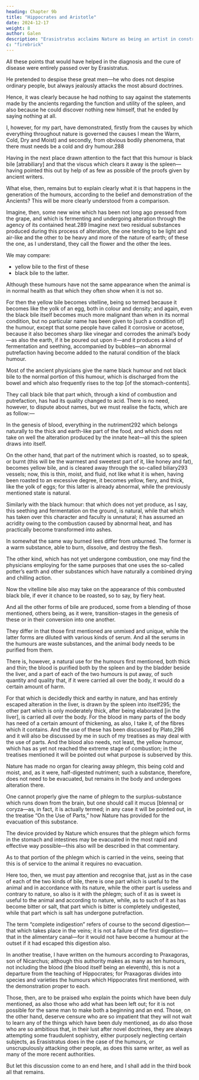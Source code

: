 ```yaml
---
heading: Chapter 9b
title: "Hippocrates and Aristotle"
date: 2024-12-17
weight: 8
author: Galen
description: "Erasistratus acclaims Nature as being an artist in construction. This is also in the Peripatetic teachings"
c: "firebrick"
---
```




All these points that would have helped in the diagnosis and the cure of disease were entirely passed over by Erasistratus.

He pretended to despise these great men—he who does not despise ordinary people, but always jealously attacks the most absurd doctrines. 

Hence, it was clearly because he had nothing to say against the statements made by the ancients regarding the function and utility of the spleen, and also because he could discover nothing new himself, that he ended by saying nothing at all.

I, however, for my part, have demonstrated, firstly from the causes by which everything throughout nature is governed the causes I mean the Warm, Cold, Dry and Moist) and secondly, from obvious bodily phenomena, that there must needs be a cold and dry humour.288 

Having in the next place drawn attention to the fact that this humour is black bile [atrabiliary] and that the viscus which clears it away is the spleen—having pointed this out by help of as few as possible of the proofs given by ancient writers.

What else, then, remains but to explain clearly what it is that happens in the generation of the humours, according to the belief and demonstration of the Ancients? This will be more clearly understood from a comparison. 

Imagine, then, some new wine which has been not long ago pressed from the grape, and which is fermenting and undergoing alteration through the agency of its contained heat.289 Imagine next two residual substances produced during this process of alteration, the one tending to be light and air-like and the other to be heavy and more of the nature of earth; of these the one, as I understand, they call the flower and the other the lees. 

We may compare:
- yellow bile to the first of these
- black bile to the latter.

Although these humours have not the same appearance when the animal is in normal health as that which they often show when it is not so.

For then the yellow bile becomes vitelline, being so termed because it becomes like the yolk of an egg, both in colour and density; and again, even the black bile itself becomes much more malignant than when in its normal condition, but no particular name has been given to [such a condition of] the humour, except that some people have called it corrosive or acetose, because it also becomes sharp like vinegar and corrodes the animal’s body—as also the earth, if it be poured out upon it—and it produces a kind of fermentation and seething, accompanied by bubbles—an abnormal putrefaction having become added to the natural condition of the black humour. 

Most of the ancient physicians give the name black humour and not black bile to the normal portion of this humour, which is discharged from the bowel and which also frequently rises to the top [of the stomach-contents].

They call black bile that part which, through a kind of combustion and putrefaction, has had its quality changed to acid. There is no need, however, to dispute about names, but we must realise the facts, which are as follow:—

In the genesis of blood, everything in the nutriment292 which belongs naturally to the thick and earth-like part of the food, and which does not take on well the alteration produced by the innate heat—all this the spleen draws into itself. 

On the other hand, that part of the nutriment which is roasted, so to speak, or burnt (this will be the warmest and sweetest part of it, like honey and fat), becomes yellow bile, and is cleared away through the so-called biliary293 vessels; now, this is thin, moist, and fluid, not like what it is when, having been roasted to an excessive degree, it becomes yellow, fiery, and thick, like the yolk of eggs; for this latter is already abnormal, while the previously mentioned state is natural.

Similarly with the black humour: that which does not yet produce, as I say, this seething and fermentation on the ground, is natural, while that which has taken over this character and faculty is unnatural; it has assumed an acridity owing to the combustion caused by abnormal heat, and has practically become transformed into ashes.

In somewhat the same way burned lees differ from unburned. The former is a warm substance, able to burn, dissolve, and destroy the flesh. 

The other kind, which has not yet undergone combustion, one may find the physicians employing for the same purposes that one uses the so-called potter’s earth and other substances which have naturally a combined drying and chilling action.

Now the vitelline bile also may take on the appearance of this combusted black bile, if ever it chance to be roasted, so to say, by fiery heat.

And all the other forms of bile are produced, some from a blending of those mentioned, others being, as it were, transition-stages in the genesis of these or in their conversion into one another. 

They differ in that those first mentioned are unmixed and unique, while the latter forms are diluted with various kinds of serum. And all the serums in the humours are waste substances, and the animal body needs to be purified from them.

There is, however, a natural use for the humours first mentioned, both thick and thin; the blood is purified both by the spleen and by the bladder beside the liver, and a part of each of the two humours is put away, of such quantity and quality that, if it were carried all over the body, it would do a certain amount of harm. 

For that which is decidedly thick and earthy in nature, and has entirely escaped alteration in the liver, is drawn by the spleen into itself295; the other part which is only moderately thick, after being elaborated [in the liver], is carried all over the body. For the blood in many parts of the body has need of a certain amount of thickening, as also, I take it, of the fibres which it contains. And the use of these has been discussed by Plato,296 and it will also be discussed by me in such of my treatises as may deal with the use of parts. And the blood also needs, not least, the yellow humour, which has as yet not reached the extreme stage of combustion; in the treatises mentioned it will be pointed out what purpose is subserved by this.

Nature has made no organ for clearing away phlegm, this being cold and moist, and, as it were, half-digested nutriment; such a substance, therefore, does not need to be evacuated, but remains in the body and undergoes alteration there. 

One cannot properly give the name of phlegm to the surplus-substance which runs down from the brain, but one should call it mucus [blenna] or coryza—as, in fact, it is actually termed; in any case it will be pointed out, in the treatise “On the Use of Parts,” how Nature has provided for the evacuation of this substance. 

The device provided by Nature which ensures that the phlegm which forms in the stomach and intestines may be evacuated in the most rapid and effective way possible—this also will be described in that commentary.

As to that portion of the phlegm which is carried in the veins, seeing that this is of service to the animal it requires no evacuation. 

Here too, then, we must pay attention and recognise that, just as in the case of each of the two kinds of bile, there is one part which is useful to the animal and in accordance with its nature, while the other part is useless and contrary to nature, so also is it with the phlegm; such of it as is sweet is useful to the animal and according to nature, while, as to such of it as has become bitter or salt, that part which is bitter is completely undigested, while that part which is salt has undergone putrefaction. 

The term “complete indigestion” refers of course to the second digestion—that which takes place in the veins; it is not a failure of the first digestion—that in the alimentary canal—for it would not have become a humour at the outset if it had escaped this digestion also.

<!-- It seems to me that I have made enough reference to what has been said regarding the genesis and destruction of humours by Hippocrates, Plato, Aristotle, Praxagoras, and Diocles, and many others among the Ancients; I did not deem it right to transport the whole of their final pronouncements into this treatise. I have said only so much regarding each of the humours as will stir up the reader, unless he be absolutely inept, to make himself familiar with the writings of the Ancients, and will help him to gain more easy access to them.  -->

In another treatise, I have written on the humours according to Praxagoras, son of Nicarchus; although this authority makes as many as ten humours, not  including the blood (the blood itself being an eleventh), this is not a departure from the teaching of Hippocrates; for Praxagoras divides into species and varieties the humours which Hippocrates first mentioned, with the demonstration proper to each.

Those, then, are to be praised who explain the points which have been duly mentioned, as also those who add what has been left out; for it is not possible for the same man to make both a beginning and an end. Those, on the other hand, deserve censure who are so impatient that they will not wait to learn any of the things which have been duly mentioned, as do also those who are so ambitious that, in their lust after novel doctrines, they are always attempting some fraudulent sophistry, either purposely neglecting certain subjects, as Erasistratus does in the case of the humours, or unscrupulously attacking other people, as does this same writer, as well as many of the more recent authorities.

But let this discussion come to an end here, and I shall add in the third book all that remains.

<!-- 167 cf. p. 89.

168 This term is nowadays limited to the drawing action of a blister, cf. p. 223.

169 The radicles of the hepatic ducts in the liver were supposed to be the active agents in extracting bile from the blood. cf. pp. 145-149.

170 Anadosis; cf. p. 13, note 5.

171 The term κοιλία is used both specifically for the stomach proper and also (as probably here) in a somewhat wider sense for the stomach region, including the adjacent part of the small intestine; this was the part of the alimentary canal from which nutriment was believed to be absorbed by the mesenteric veins; cf. p. 309, note 2.

172 cf. p. 100, note 2; p. 167, note 2.

173 A characteristic “lesion” in Erasistratus’s pathology.

174 A certain subordinate place allowed to the horror vacui.

175 i.e. the parts to which the veins convey blood after it leaves the liver—second stage of anadosis; cf. p. 91, note 2; p. 13, note 5.

176 What we now call the pulmonary artery. Galen believed that the right ventricle existed for the purpose of sending nutrient blood to the lungs.

177 Lit. owing to the ongrowth (epiphysis) of membranes; he means the tricuspid valve; cf. p. 314, note 2; p. 321, note 4.

178 Horror vacui.

179 But Erasistratus had never upheld this in the case of urinary secretion, cf. p. 99.

180 This was the characteristically “anatomical” explanation of bile-secretion made by Erasistratus. cf. p. 170, note 2. Why, then, says Galen, does not urine, rather than bile, enter the bile-ducts?

181 Urine, or, more exactly, blood-serum.

182 Or ducts, canals, conduits, i.e. morphological factors.

183 Or artistic skill, “artistry.” cf. Book I., chap. xii.

184 “Only”; cf. Introd., p. xxviii.

185 Note how Galen, although he has not yet clearly differentiated physiological from physical processes (both are “natural”) yet separates them definitely from the psychical. cf. p. 2, footnote. A psychical function or activity is, in Latin, actio animalis (from anima = psyche).

186 The stage of organogenesis or diaplasis; cf. p. 25, note 4.

187 The spermatozoon now becomes an “organism” proper.

188 Galen attributed to the sperma or semen what we should to the fertilized ovum: to him the maternal contribution is purely passive—mere food for the sperm. The epoch-making Ovum Theory was not developed till the seventeenth century. cf. p. 19, note 3.

189 i.e. we should be talking psychology, not biology; cf. stomach, p. 307, note 3.

190 Attraction now described not merely as qualitative but also as quantitative. cf. p. 85, note 3.

191 He still tends either to biologize physics, or to physicize biology—whichever way we prefer to look at it. cf. Book I., chap. xiv.

192 Aristotelian and Stoic duality of an active and a passive principle.

193 Note that early embryonic development is described as a process of nutrition. cf. p. 130, note 2.

194 On the alterative and shaping faculties cf. p. 18, note 1.

195 pp. 27-29.

196 cf. Introduction, p. xxvi.

197 cf. p. 15.

198 For definitions of alteration and mingling (crasis, “temperament”) cf. Book I., chaps. ii. and iii.

199 i.e. are associated with oxidation? cf. p. 41, note 3.

200 “Useless” organs; cf. p. 56, note 2. For fallacy of Erasistratus’s view on the spleen v. p. 205.

201 The Stoics.

202 The Peripatetics (Aristotelians).

203 Aristotle regarded the qualitative differences apprehended by our senses (the cold, the warm, the moist, and the dry) as fundamental, while the Stoics held the four corporeal elements (earth, air, fire, and water) to be still more fundamental. cf. p. 8, note 3.

204 Lit. bile-receiving (choledochous).

205 Jecoris portae, the transverse fissure, by which the portal vein enters the liver.

206 Lit. “anastomosing.”

207 More literally, “synapse.”

208 The portal vein.

209 The hepatic vein or veins.

210 The portal vein.

211 cf. p. 120, note 1.

212 cf. p. 272, note 1.

213 i.e. one might assume an attraction.

214 i.e. visible to the mind’s eye as distinguished from the bodily eye. cf. p. 21, note 4. Theoreton without qualification means merely visible, not theoretic. cf. p. 205, note 1.

215 According to the Pneumatist school, certain of whose ideas were accepted by Erasistratus, the air, breath, pneuma, or spirit was brought by inspiration into the left side of the heart, where it was converted into natural, vital, and psychic pneuma; the latter then went to the brain, whence it was distributed through the nervous system; practically this teaching involved the idea of a psyche, or conscious vital principle. “Psychic pneuma” is in Latin spiritus animalis (anima = psyche); cf. p. 126, note 4. Introduction, p. xxxiv.

216 Observe that Erasistratus’s “simple nerve” may be almost looked on as an anticipation of the cell. The question Galen now asks is whether this vessel is a “unit mass of living matter,” or merely an agglomeration of atoms subject to mechanical law. cf. Galen’s “fibres,” p. 329.

217 cf. Book I., chap. xii.

218 i.e. in biology we must begin with living substance—with something which is specifically alive—here with the “unit mass of living matter.” cf. p. 73, note 3.

219 “Ad elementa quae nec coalescere possunt nec in partes dividi” (Linacre). On the two contrasted schools cf. p. 45.

220 cf. loc. cit.

221 “Auxetic.” cf. p. 26, note 1.

222 “At corporum quae nec una committi nec dividi possunt nullum in se formatricem, auctricem, nutricem, aut in summa artificem facultatem habet; quippe quod impatibile esse immutibileque praesumitur” (Linacre).

223 Book I., chaps. v.-xi.

224 cf. p. 153.

225 On account of his idea of a simple tissue not susceptible of further analysis.

226 Or “cell”; cf. p. 153, note 2.

227 The horror vacui.

228 Prosthesis of nutriment; cf. p. 39, note 6.

229 Anadosis, “absorption”; cf. p. 13, note 5.

230 Lit. diadosis.

231 i.e. let him explain the diadosis.

232 “Spiritus animalis”; cf. p. 152, note 1. The nutriment was for the walls of the vessels, not for their cavities. cf. p. 319, note 3.

233 Specific attraction; cf. Book I., chap. xiv.

234 cf. p. 100, note 2.

235 In Book II., chap. i.

236 Prevention better than cure.

237 e.g. Anaxagoras; cf. p. 7, note 5; p. 20, note 3.

238 Lit. haematosis.

239 cf. p. 174, note 4.

240 Erasistratus held the spleen to be useless, cf. p. 143.

241 Induration: Gk. skirros, Lat. scirrhus. The condition is now commonly known by Laënnec’s term cirrhosis, from Gk. kirros, meaning yellow or tawny. Here again we have an example of Erasistratus’s bias towards anatomical or structural rather than functional explanations of disease, cf. p. 124, note 1.

242 On the risks which were supposed to attend the checking of habitual bleeding from piles cf. Celsus (De Re Med. VI. xviii. 9), “Atque in quibusdam parum tuto supprimitur, qui sanguinis profluvio imbecilliores non fiunt; habent enim purgationem hanc, non morbum.” (i.e. the habit was to be looked on as a periodical cleansing, not as a disease.)

243 Lit. catharsis.

244 Apparently some form of anaemia.

245 Philistion of Locri, a contemporary of Plato, was one of the chief representatives of the Sicilian school of medicine. For Diocles and Praxagoras see p. 51, note 1.

246 cf. Book I., chap. iii.

247 Gk. pepsis; otherwise rendered coction.

248 cf. p. 13, note 5.

249 e.g. Asclepiades.

250 Lit. chylosis; cf. p. 238, note 2.

251 That is to say, the haematopoietic function deserves consideration as much as the digestive processes which precede it.

252 i.e. Erasistratus could obviously say nothing about any of the humours or their origins, since he had not postulated the four qualities (particularly the Warm—that is, innate heat).

253 i.e. bile.

254 i.e. deprived of its bile.

255 Here it is rather the living organism we consider than the particular food that is put into it.

256 Supreme importance of the “soil.” cf. Introduction, pp. xii. and xxxi.

257 Aristotle, Hist. Animal., iii. xix.; Plato, Timaeus, 80 E.

258 Philotimus succeeded Diocles and Praxagoras, who were successive leaders of the Hippocratic school. cf. p. 51, note 1.

259 Lit. phenomena.

260 i.e. living organisms; cf. p. 47, note 1.

261 Erasistratus rejected the idea of innate heat; he held that the heat of the body was introduced from outside.

262 As a bubo is a swelling in the groin, we must suppose that the wound referred to would be in the leg or lower abdomen.

263 i.e. fever as a cause of disease.

264 As we should say, “circulatory” changes.

265 This is the “vital spirit” or pneuma which, according to Erasistratus and the Pneumatist school, was elaborated in the left ventricle, and thereafter carried by the arteries all over the body, there to subserve circulatory processes. It has some analogy with oxygen, but this is also the case with the “natural spirit” or pneuma, whose seat was the liver and which was distributed by the veins through the body; it presided over the more vegetative processes. cf. p. 152, note 1; Introduction, p. xxxiv.

266 Even leaving the pneuma out of account, Galen claims that he can still prove his thesis.

267 In other words: if dyscrasia is a first principle in pathology, then eucrasia must be a first principle in physiology.

268 The above is a good instance of Galen’s “logical” method as applied to medical questions; an appeal to those who are capable of following “logical sequence.” cf. p. 209, note 1.

269 The aim of dietetics always being the production of moderate heat—i.e. blood.

270 Note contrasted methods of Rationalists and Empiricists.

271 Lit. anaesthesia. Linacre renders it indocilitas.

272 p. 15.

273 Iatros: lit. “healer.”

274 Lit. “physicist” or “physiologist,” the student of the physis. cf. p. 70, note 2.

275 That is, a blending of the four principles in their natural proportion; Lat. temperies. Dyscrasia = intemperies, “distemper.”

276 This is the orthodox Hippocratic treatment, that of opposites by opposites. Contrast the homoeopathic principle which is the basis of our modern methods of immunisation (similia similibus curentur, Hahnemann).

277 Lit. aseptic.

278 Prodicus of Ceos, a Sophist, contemporary of Socrates.

279 Plato, Timaeus, 83-86, passim.

280 cf. the term blennorrhoea, which is still used.

281 cf. the Scotch term “colded” for “affected with a cold”; Germ. erkältet.

282 The word theôria used here is not the same as our theory. It is rather a “contemplation,” the process by which a theory is arrived at. cf. p. 226, note 2.

283 Erasistratus on the uselessness of the spleen. cf. p. 143.

284 The Empirical school, cf. p. 193.

285 Enlargement and suppuration (?) of spleen associated with toxaemia or “cacochymy.”

286 Lit. “melancholic.”

287 i.e. the combination of sensible qualities which we call black bile. cf. p. 8, note 3.

288 Thus Galen has demonstrated the functions of the spleen both deductively and inductively. For another example of the combined method cf. Book III., chaps, i. and ii.; cf. also Introd. p. xxxii.

289 i.e. its innate heat.

290 Lit. lecithoid.

291 Note that there can be “normal” black bile.

292 The term food here means the food as introduced into the stomach; the term nutriment (trophé) means the same food in the digested condition, as it is conveyed to the tissues. cf. pp. 41-43. Note idea of imperfectly oxidized material being absorbed by the spleen. cf. p. 214, note 1.

293 Lit. choledochous, bile-receiving.

294 Thus over-roasting—shall we say excessive oxidation?—produces the abnormal forms of both black and yellow bile.

295 cf. p. 277, note 2.

296 Timaeus, 82 C-D.

297 cf. p. 90, note 1. The term “catarrh” refers to this “running down,” which was supposed to take place through the pores of the cribriform plate of the ethmoid into the nose.

298 Now lost.
 -->